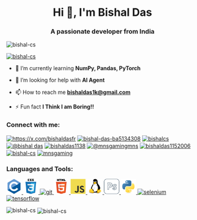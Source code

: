 <h1 align="center">Hi 👋, I'm Bishal Das</h1>
<h3 align="center">A passionate developer from India</h3>

<p align="left"> <img src="https://komarev.com/ghpvc/?username=bishal-cs&label=Profile%20views&color=0e75b6&style=flat" alt="bishal-cs" /> </p>

<p align="left"> <a href="https://github.com/ryo-ma/github-profile-trophy"><img src="https://github-profile-trophy.vercel.app/?username=bishal-cs" alt="bishal-cs" /></a> </p>

- 🌱 I’m currently learning **NumPy, Pandas, PyTorch**

- 🤝 I’m looking for help with **AI Agent**

- 📫 How to reach me **bishaldas1k@gmail.com**

- ⚡ Fun fact **I Think I am Boring!!**

<h3 align="left">Connect with me:</h3>
<p align="left">
<a href="https://twitter.com/https://x.com/bishaldasfr" target="blank"><img align="center" src="https://raw.githubusercontent.com/rahuldkjain/github-profile-readme-generator/master/src/images/icons/Social/twitter.svg" alt="https://x.com/bishaldasfr" height="30" width="40" /></a>
<a href="https://linkedin.com/in/bishal-das-ba5134308" target="blank"><img align="center" src="https://raw.githubusercontent.com/rahuldkjain/github-profile-readme-generator/master/src/images/icons/Social/linked-in-alt.svg" alt="bishal-das-ba5134308" height="30" width="40" /></a>
<a href="https://kaggle.com/bishalcs" target="blank"><img align="center" src="https://raw.githubusercontent.com/rahuldkjain/github-profile-readme-generator/master/src/images/icons/Social/kaggle.svg" alt="bishalcs" height="30" width="40" /></a>
<a href="https://fb.com/@bishal das" target="blank"><img align="center" src="https://raw.githubusercontent.com/rahuldkjain/github-profile-readme-generator/master/src/images/icons/Social/facebook.svg" alt="@bishal das" height="30" width="40" /></a>
<a href="https://instagram.com/bishaldas1138" target="blank"><img align="center" src="https://raw.githubusercontent.com/rahuldkjain/github-profile-readme-generator/master/src/images/icons/Social/instagram.svg" alt="bishaldas1138" height="30" width="40" /></a>
<a href="https://www.youtube.com/c/@mnsgamingmns" target="blank"><img align="center" src="https://raw.githubusercontent.com/rahuldkjain/github-profile-readme-generator/master/src/images/icons/Social/youtube.svg" alt="@mnsgamingmns" height="30" width="40" /></a>
<a href="https://www.hackerrank.com/bishaldas1152006" target="blank"><img align="center" src="https://raw.githubusercontent.com/rahuldkjain/github-profile-readme-generator/master/src/images/icons/Social/hackerrank.svg" alt="bishaldas1152006" height="30" width="40" /></a>
<a href="https://www.leetcode.com/bishal-cs" target="blank"><img align="center" src="https://raw.githubusercontent.com/rahuldkjain/github-profile-readme-generator/master/src/images/icons/Social/leet-code.svg" alt="bishal-cs" height="30" width="40" /></a>
<a href="https://discord.gg/mnsgaming" target="blank"><img align="center" src="https://raw.githubusercontent.com/rahuldkjain/github-profile-readme-generator/master/src/images/icons/Social/discord.svg" alt="mnsgaming" height="30" width="40" /></a>
</p>

<h3 align="left">Languages and Tools:</h3>
<p align="left"> <a href="https://www.cprogramming.com/" target="_blank" rel="noreferrer"> <img src="https://raw.githubusercontent.com/devicons/devicon/master/icons/c/c-original.svg" alt="c" width="40" height="40"/> </a> <a href="https://www.w3schools.com/css/" target="_blank" rel="noreferrer"> <img src="https://raw.githubusercontent.com/devicons/devicon/master/icons/css3/css3-original-wordmark.svg" alt="css3" width="40" height="40"/> </a> <a href="https://git-scm.com/" target="_blank" rel="noreferrer"> <img src="https://www.vectorlogo.zone/logos/git-scm/git-scm-icon.svg" alt="git" width="40" height="40"/> </a> <a href="https://www.w3.org/html/" target="_blank" rel="noreferrer"> <img src="https://raw.githubusercontent.com/devicons/devicon/master/icons/html5/html5-original-wordmark.svg" alt="html5" width="40" height="40"/> </a> <a href="https://developer.mozilla.org/en-US/docs/Web/JavaScript" target="_blank" rel="noreferrer"> <img src="https://raw.githubusercontent.com/devicons/devicon/master/icons/javascript/javascript-original.svg" alt="javascript" width="40" height="40"/> </a> <a href="https://www.linux.org/" target="_blank" rel="noreferrer"> <img src="https://raw.githubusercontent.com/devicons/devicon/master/icons/linux/linux-original.svg" alt="linux" width="40" height="40"/> </a> <a href="https://www.photoshop.com/en" target="_blank" rel="noreferrer"> <img src="https://raw.githubusercontent.com/devicons/devicon/master/icons/photoshop/photoshop-line.svg" alt="photoshop" width="40" height="40"/> </a> <a href="https://www.python.org" target="_blank" rel="noreferrer"> <img src="https://raw.githubusercontent.com/devicons/devicon/master/icons/python/python-original.svg" alt="python" width="40" height="40"/> </a> <a href="https://www.selenium.dev" target="_blank" rel="noreferrer"> <img src="https://raw.githubusercontent.com/detain/svg-logos/780f25886640cef088af994181646db2f6b1a3f8/svg/selenium-logo.svg" alt="selenium" width="40" height="40"/> </a> <a href="https://www.tensorflow.org" target="_blank" rel="noreferrer"> <img src="https://www.vectorlogo.zone/logos/tensorflow/tensorflow-icon.svg" alt="tensorflow" width="40" height="40"/> </a> </p>

<p><img align="left" src="https://github-readme-stats.vercel.app/api/top-langs?username=bishal-cs&show_icons=true&locale=en&layout=compact" alt="bishal-cs" /></p>

<p>&nbsp;<img align="center" src="https://github-readme-stats.vercel.app/api?username=bishal-cs&show_icons=true&locale=en" alt="bishal-cs" /></p>
